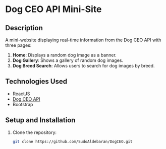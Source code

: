 # Dog CEO API Mini-Site

## Description
A mini-website displaying real-time information from the Dog CEO API with three pages:
1. **Home**: Displays a random dog image as a banner.
2. **Dog Gallery**: Shows a gallery of random dog images.
3. **Dog Breed Search**: Allows users to search for dog images by breed.

## Technologies Used
- ReactJS
- [Dog CEO API](https://dog.ceo/dog-api/)
- Bootstrap

## Setup and Installation
1. Clone the repository:
   ```bash
   git clone https://github.com/SudoAldebaran/DogCEO.git
